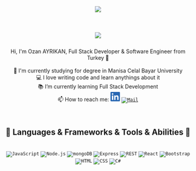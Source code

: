 <div align="center">
    <img src="https://media.giphy.com/media/ViwDbau66WyWs/giphy.gif">
 
</div>

<h1 align="center">
    <a href="https://git.io/typing-svg">
      <img src="https://readme-typing-svg.herokuapp.com/?lines=This+is+Ozan+Ayrıkan....;Nice+to+meet+you!&center=true&size=30">
    </a>
</h1>

<p align="center">
    Hi, I'm Ozan AYRIKAN, Full Stack Developer & Software Engineer from Turkey 👋
    <br>
    <br>
    🔬 I'm currently studying for degree in Manisa Celal Bayar University
    <br>
    💻 I love writing code and learn anythings about it
    <br>
    📚 I’m currently learning Full Stack Development
    <br>
    📫 How to reach me: 
    <code><a href="https://www.linkedin.com/in/ozanayrikan/"><img height="25" src="https://raw.githubusercontent.com/PrinceCorwin/Useful-tech-icons/main/images/linkedin.png" alt="LinkedIn" title="LinkedIn" /></a></code>
    <code><a href="mailto: ozanayrikan@hotmail.com"><img href="mailto: ozanayrikan@hotmail.com" height="25" src="https://cdn-icons-png.flaticon.com/512/281/281769.png" alt="Mail" title="Mail" /></a></code>
</p>
  
<br/>
  
<h2 align="center">🔨 Languages & Frameworks & Tools & Abilities 🔨</h2>
<br>
<div align="center">
    <code><img height="50" src="https://user-images.githubusercontent.com/25181517/117447155-6a868a00-af3d-11eb-9cfe-245df15c9f3f.png" alt="JavaScript" title="JavaScript" /></code>
    <code><img height="50" src="https://user-images.githubusercontent.com/25181517/183568594-85e280a7-0d7e-4d1a-9028-c8c2209e073c.png" alt="Node.js" title="Node.js" /></code>
    <code><img height="50" src="https://user-images.githubusercontent.com/25181517/182884177-d48a8579-2cd0-447a-b9a6-ffc7cb02560e.png" alt="mongoDB" title="mongoDB" /></code>
    <code><img height="50" src="https://user-images.githubusercontent.com/25181517/183859966-a3462d8d-1bc7-4880-b353-e2cbed900ed6.png" alt="Express" title="Express" /></code>
    <code><img height="50" src="https://user-images.githubusercontent.com/25181517/192107858-fe19f043-c502-4009-8c47-476fc89718ad.png" alt="REST" title="REST" /></code>
    <code><img height="50" src="https://user-images.githubusercontent.com/25181517/183897015-94a058a6-b86e-4e42-a37f-bf92061753e5.png" alt="React" title="React" /></code>
    <code><img height="50" src="https://user-images.githubusercontent.com/25181517/183898054-b3d693d4-dafb-4808-a509-bab54cf5de34.png" alt="Bootstrap" title="Bootstrap" /></code>
    <code><img height="50" src="https://user-images.githubusercontent.com/25181517/192158954-f88b5814-d510-4564-b285-dff7d6400dad.png" alt="HTML" title="HTML" /></code>
    <code><img height="50" src="https://user-images.githubusercontent.com/25181517/183898674-75a4a1b1-f960-4ea9-abcb-637170a00a75.png" alt="CSS" title="CSS" /></code>
    <code><img height="50" src="https://user-images.githubusercontent.com/25181517/121405384-444d7300-c95d-11eb-959f-913020d3bf90.png" alt="C#" title="C#" /></code>
</div>
  
  
  
